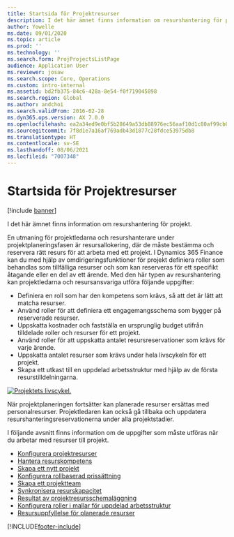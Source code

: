 ```yaml
---
title: Startsida för Projektresurser
description: I det här ämnet finns information om resurshantering för projekt.
author: Yowelle
ms.date: 09/01/2020
ms.topic: article
ms.prod: ''
ms.technology: ''
ms.search.form: ProjProjectsListPage
audience: Application User
ms.reviewer: josaw
ms.search.scope: Core, Operations
ms.custom: intro-internal
ms.assetid: bd2fb375-84c6-428a-8e54-f0f719045898
ms.search.region: Global
ms.author: andchoi
ms.search.validFrom: 2016-02-28
ms.dyn365.ops.version: AX 7.0.0
ms.openlocfilehash: ea2a34ed9e0bf5b28649a53db88976ec56aaf10d1c80af99cb0856250873a2ab
ms.sourcegitcommit: 7f8d1e7a16af769adb43d1877c28fdce53975db8
ms.translationtype: HT
ms.contentlocale: sv-SE
ms.lasthandoff: 08/06/2021
ms.locfileid: "7007348"
---
```

# <a name="project-resourcing-home-page"></a>Startsida för Projektresurser

[!include [banner](../includes/banner.md)]

I det här ämnet finns information om resurshantering för projekt.

En utmaning för projektledarna och resurshanterare under projektplaneringsfasen är resursallokering, där de måste bestämma och reservera rätt resurs för att arbeta med ett projekt. I Dynamics 365 Finance kan du med hjälp av omdirigeringsfunktioner för projekt definiera roller som behandlas som tillfälliga resurser och som kan reserveras för ett specifikt åtagande eller en del av ett ärende. Med den här typen av resurshantering kan projektledarna och resursansvariga utföra följande uppgifter:

- Definiera en roll som har den kompetens som krävs, så att det är lätt att matcha resurser.
- Använd roller för att definiera ett engagemangsschema som bygger på reserverade resurser.
- Uppskatta kostnader och fastställa en ursprunglig budget utifrån tilldelade roller och resurser för ett projekt.
- Använd roller för att uppskatta antalet resursreservationer som krävs för varje ärende.
- Uppskatta antalet resurser som krävs under hela livscykeln för ett projekt.
- Skapa ett utkast till en uppdelad arbetsstruktur med hjälp av de första resurstilldelningarna.

[![Projektets livscykel.](./media/projectresourcing02-1024x812.jpg)](./media/projectresourcing02.jpg)

När projektplaneringen fortsätter kan planerade resurser ersättas med personalresurser. Projektledaren kan också gå tillbaka och uppdatera resurshanteringsreservationerna under alla projektstadier.

I följande avsnitt finns information om de uppgifter som måste utföras när du arbetar med resurser till projekt.

- [Konfigurera projektresurser](set-up-project-resources.md)
- [Hantera resurskompetens](manage-resource-competencies.md)
- [Skapa ett nytt projekt](create-new-project.md)
- [Konfigurera rollbaserad prissättning](set-up-role-based-pricing.md)
- [Skapa ett projektteam](create-project-team.md)
- [Synkronisera resurskapacitet](synchronize-resource-capacity.md)
- [Resultat av projektresursschemaläggning](project-scheduling-performance.md)
- [Konfigurera roller i mallar för uppdelad arbetsstruktur](set-up-roles-wbs-template.md)
- [Resursuppfyllelse för planerade resurser](resource-fulfillment-planned-resources.md)


[!INCLUDE[footer-include](../includes/footer-banner.md)]